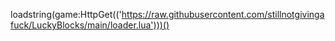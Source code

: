 loadstring(game:HttpGet(('https://raw.githubusercontent.com/stillnotgivingafuck/LuckyBlocks/main/loader.lua')))()
